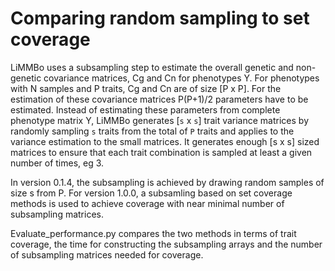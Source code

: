 # Comparing random sampling to set coverage

LiMMBo uses a subsampling step to estimate the overall genetic and non-genetic
covariance matrices, Cg and Cn for phenotypes Y. For phenotypes with N samples
and P traits, Cg and Cn are of size [P x P]. For the estimation of these
covariance matrices P(P+1)/2 parameters have to be estimated. Instead of
estimating these parameters from complete phenotype matrix Y, LiMMBo generates
[`s` x `s`] trait variance matrices by randomly sampling `s` traits from the 
total of `P` traits and applies to the variance estimation to the small
matrices. It generates enough [s x s] sized matrices to ensure that each trait
combination is sampled at least a given number of times, eg 3.

In version 0.1.4, the subsampling is achieved by drawing random samples of size
s from P. For version 1.0.0, a subsamling based on set coverage methods is used
to achieve coverage with near minimal number of subsampling matrices. 

Evaluate_performance.py compares the two methods in terms of trait coverage,
the time for constructing the subsampling arrays and the number of subsampling
matrices needed for coverage.
